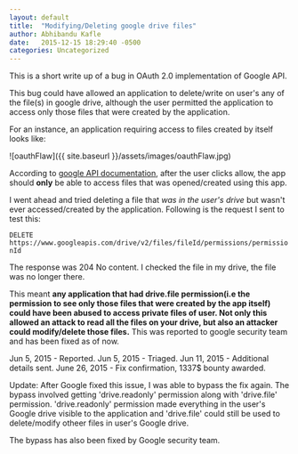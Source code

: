 ```yaml
---
layout: default
title:  "Modifying/Deleting google drive files"
author: Abhibandu Kafle
date:   2015-12-15 18:29:40 -0500
categories: Uncategorized
---
```

This is a short write up of a bug in OAuth 2.0 implementation of Google API.

This bug could have allowed an application to delete/write on user's any of the file(s) in google drive, although the user permitted the application to access only those files that were created by the application.

For an instance, an application requiring access to files created by itself looks like:

![oauthFlaw]({{ site.baseurl }}/assets/images/oauthFlaw.jpg)

According to [google API documentation](https://developers.google.com/drive/v2/reference/permissions), after the user clicks allow, the app should **only** be able to access files that was opened/created using this app.

I went ahead and tried deleting a file that *was in the user's drive* but wasn't ever accessed/created by the application. Following is the request I sent to test this:

`DELETE https://www.googleapis.com/drive/v2/files/fileId/permissions/permissionId`

The response was 204 No content. I checked the file in my drive, the file was no longer there.

This meant **any application that had drive.file permission(i.e the permission to see only those files that were created by the app itself) could have been abused to access private files of user. Not only this allowed an attack to read all the files on your drive, but also an attacker could modify/delete those files.** This was reported to google security team and has been fixed as of now.

Jun 5, 2015 - Reported.
Jun 5, 2015 - Triaged.
Jun 11, 2015 - Additional details sent.
June 26, 2015 - Fix confirmation, 1337$ bounty awarded.

Update: After Google fixed this issue, I was able to bypass the fix again. The bypass involved getting 'drive.readonly' permission along with 'drive.file' permission. 'drive.readonly' permission made everything in the user's Google drive visible to the application and 'drive.file' could still be used to delete/modify otheer files in user's Google drive.

The bypass has also been fixed by Google security team.